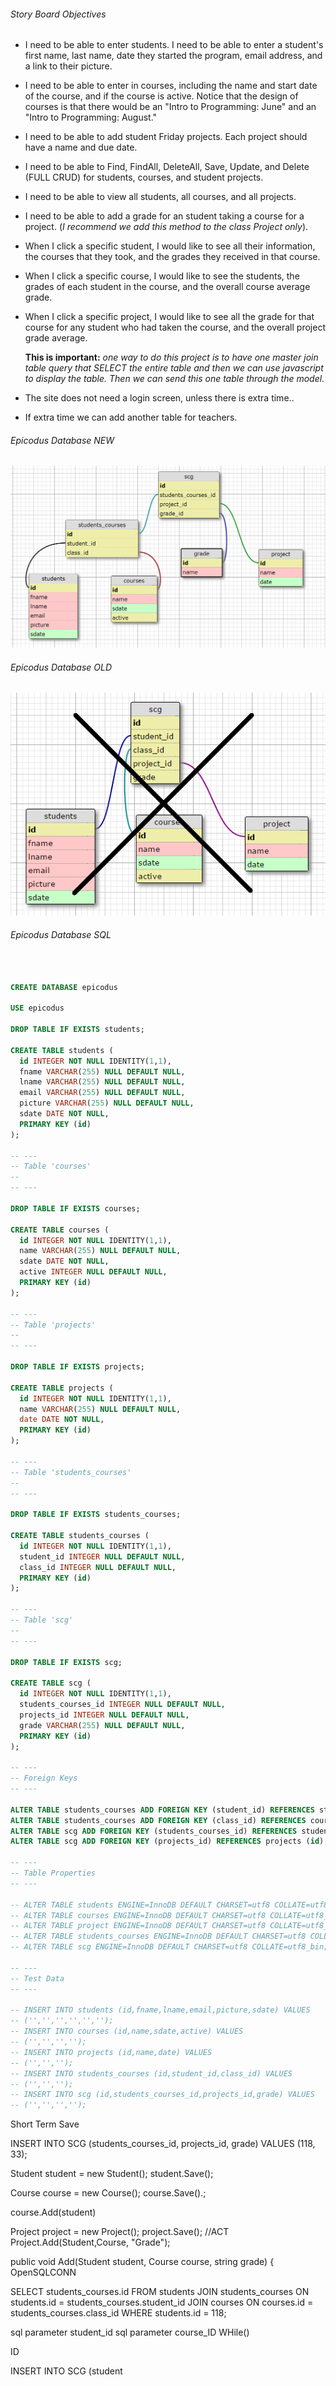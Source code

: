 

###### Story Board Objectives
+ I need to be able to enter students. I need to be able to enter a student's first name, last name, date they started the program, email address, and a link to their picture.
+ I need to be able to enter in courses, including the name and start date of the course, and if the course is active.  Notice that the design of courses is that there would be an "Intro to Programming: June" and an "Intro to Programming: August."
+ I need to be able to add student Friday projects.  Each project should have a name and due date.
+ I need to be able to Find, FindAll, DeleteAll, Save, Update, and Delete (FULL CRUD) for students, courses, and student projects.
+ I need to be able to view all students, all courses, and all projects.
+ I need to be able to add a grade for an student taking a course for a project. (_I recommend we add this method to the class Project only_).
+ When I click a specific student, I would like to see all their information, the courses that they took, and the grades they received in that course.
+ When I click a specific course, I would like to see the students, the grades of each student in the course, and the overall course average grade.
+ When I click a specific project, I would like to see all the grade for that course for any student who had taken the course, and the overall project grade average.

  **This is important:** _one way to do this project is to have one master join table query that SELECT the entire table and then we can use javascript to display the table. Then we can send this one table through the model._
+ The site does not need a login screen, unless there is extra time..
+ If extra time we can add another table for teachers.

###### Epicodus Database NEW
![Epicodus Database](Content/img/EpicodusDataBasePicture.png "Epicodus Database Updated")

###### Epicodus Database OLD
![Epicodus Database](Content/img/tables.png "Epicodus Database")

###### Epicodus Database SQL
```sql


CREATE DATABASE epicodus

USE epicodus

DROP TABLE IF EXISTS students;

CREATE TABLE students (
  id INTEGER NOT NULL IDENTITY(1,1),
  fname VARCHAR(255) NULL DEFAULT NULL,
  lname VARCHAR(255) NULL DEFAULT NULL,
  email VARCHAR(255) NULL DEFAULT NULL,
  picture VARCHAR(255) NULL DEFAULT NULL,
  sdate DATE NOT NULL,
  PRIMARY KEY (id)
);

-- ---
-- Table 'courses'
--
-- ---

DROP TABLE IF EXISTS courses;

CREATE TABLE courses (
  id INTEGER NOT NULL IDENTITY(1,1),
  name VARCHAR(255) NULL DEFAULT NULL,
  sdate DATE NOT NULL,
  active INTEGER NULL DEFAULT NULL,
  PRIMARY KEY (id)
);

-- ---
-- Table 'projects'
--
-- ---

DROP TABLE IF EXISTS projects;

CREATE TABLE projects (
  id INTEGER NOT NULL IDENTITY(1,1),
  name VARCHAR(255) NULL DEFAULT NULL,
  date DATE NOT NULL,
  PRIMARY KEY (id)
);

-- ---
-- Table 'students_courses'
--
-- ---

DROP TABLE IF EXISTS students_courses;

CREATE TABLE students_courses (
  id INTEGER NOT NULL IDENTITY(1,1),
  student_id INTEGER NULL DEFAULT NULL,
  class_id INTEGER NULL DEFAULT NULL,
  PRIMARY KEY (id)
);

-- ---
-- Table 'scg'
--
-- ---

DROP TABLE IF EXISTS scg;

CREATE TABLE scg (
  id INTEGER NOT NULL IDENTITY(1,1),
  students_courses_id INTEGER NULL DEFAULT NULL,
  projects_id INTEGER NULL DEFAULT NULL,
  grade VARCHAR(255) NULL DEFAULT NULL,
  PRIMARY KEY (id)
);

-- ---
-- Foreign Keys
-- ---

ALTER TABLE students_courses ADD FOREIGN KEY (student_id) REFERENCES students (id);
ALTER TABLE students_courses ADD FOREIGN KEY (class_id) REFERENCES courses (id);
ALTER TABLE scg ADD FOREIGN KEY (students_courses_id) REFERENCES students_courses (id);
ALTER TABLE scg ADD FOREIGN KEY (projects_id) REFERENCES projects (id);

-- ---
-- Table Properties
-- ---

-- ALTER TABLE students ENGINE=InnoDB DEFAULT CHARSET=utf8 COLLATE=utf8_bin;
-- ALTER TABLE courses ENGINE=InnoDB DEFAULT CHARSET=utf8 COLLATE=utf8_bin;
-- ALTER TABLE project ENGINE=InnoDB DEFAULT CHARSET=utf8 COLLATE=utf8_bin;
-- ALTER TABLE students_courses ENGINE=InnoDB DEFAULT CHARSET=utf8 COLLATE=utf8_bin;
-- ALTER TABLE scg ENGINE=InnoDB DEFAULT CHARSET=utf8 COLLATE=utf8_bin;

-- ---
-- Test Data
-- ---

-- INSERT INTO students (id,fname,lname,email,picture,sdate) VALUES
-- ('','','','','','');
-- INSERT INTO courses (id,name,sdate,active) VALUES
-- ('','','','');
-- INSERT INTO projects (id,name,date) VALUES
-- ('','','');
-- INSERT INTO students_courses (id,student_id,class_id) VALUES
-- ('','','');
-- INSERT INTO scg (id,students_courses_id,projects_id,grade) VALUES
-- ('','','','');
```

Short Term Save

INSERT INTO SCG (students_courses_id, projects_id, grade) VALUES (118, 33);

Student student = new Student();
student.Save();

Course course = new Course();
course.Save().;

course.Add(student)

Project project = new Project();
project.Save();
//ACT
Project.Add(Student,Course, "Grade");

public void Add(Student student, Course course, string grade)
{
OpenSQLCONN

SELECT students_courses.id FROM students JOIN students_courses
ON students.id = students_courses.student_id JOIN courses
ON courses.id = students_courses.class_id
WHERE students.id = 118;

sql parameter student_id
sql parameter course_ID
WHile()


ID

INSERT INTO SCG (student
